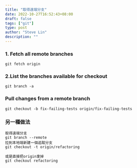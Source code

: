 ```yaml
---
title: "取得遠端分支"
date: 2022-10-27T16:52:43+08:00
draft: false
tags: ["git"]
type: post
author: "Steve Lin"
description: ""
---
```

### 1. Fetch all remote branches
```
git fetch origin
```
### 2.List the branches available for checkout
```
git branch -a
```

### Pull changes from a remote branch
```
git checkout -b fix-failing-tests origin/fix-failing-tests
```

### 另一種做法
```
取得遠端分支
git branch --remote
拉到本地端新建一個追蹤分支
git checkout -t origin/refactoring

或是直接把origin拿掉
git checkout refactoring

```